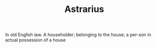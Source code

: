 ---
title: Astrarius
letter: A
permalink: "/definitions/astrarius.html"
body: In old Engllsh iaw. A householder; belonging to the house; a per-son in actual
  possession of a house
published_at: '2018-07-07'
source: Black's Law Dictionary
layout: post
---